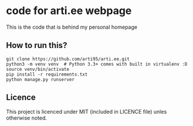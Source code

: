 code for arti.ee webpage
========================
This is the code that is behind my personal homepage

How to run this?
----------------
```
git clone https://github.com/arti95/arti.ee.git
python3 -m venv venv  # Python 3.3+ comes with built in virtualenv :D
source venv/bin/activate
pip install -r requirements.txt
python manage.py runserver
```

Licence
-------
This project is licenced under MIT (included in LICENCE file) unles otherwise noted.
